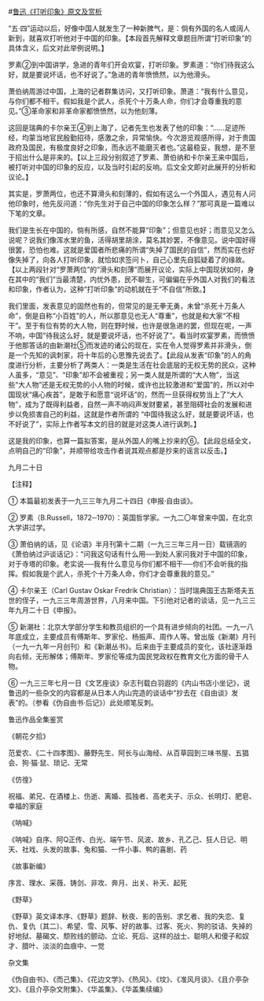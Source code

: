 #[鲁迅《打听印象》原文及赏析](https://www.vrrw.net/wx/8230.html)

“五·四”运动以后，好像中国人就发生了一种新脾气，是：倘有外国的名人或阔人新到，就喜欢打听他对于中国的印象。【本段首先解释文章题目所谓“打听印象”的具体含义，后文对此举例说明。】

罗素②到中国讲学，急进的青年们开会欢宴，打听印象。罗素道：“你们待我这么好，就是要说坏话，也不好说了。”急进的青年愤愤然，以为他滑头。

萧伯纳周游过中国，上海的记者群集访问，又打听印象。萧道：“我有什么意见，与你们都不相干。假如我是个武人，杀死个十万条人命，你们才会尊重我的意见。”③革命家和非革命家都愤愤然，以为他刻薄。



这回是瑞典的卡尔亲王④到上海了，记者先生也发表了他的印象：“……足迹所经，均蒙当地官民殷勤招待，感激之余，异常愉快。今次游览观感所得，对于贵国政府及国民，有极度良好之印象，而永远不能磨灭者也。”这最稳妥，我想，是不至于招出什么是非来的。【以上三段分别叙述了罗素、萧伯纳和卡尔亲王来中国后，被打听对中国的印象的反应，以及当时引起的反响。后文全文即对此展开的分析和议论。】

其实是，罗萧两位，也还不算滑头和刻薄的，假如有这么一个外国人，遇见有人问他印象时，他先反问道：“你先生对于自己中国的印象怎么样？”那可真是一篇难以下笔的文章。

我们是生长在中国的，倘有所感，自然不能算“印象”；但意见也好；而意见又怎么说呢？说我们像浑水里的鱼，活得胡里胡涂，莫名其妙罢，不像意见。说中国好得很罢，恐怕也难。这就是爱国者所悲痛的所谓“失掉了国民的自信”，然而实在也好像失掉了，向各人打听印象，就恰如求签问卜，自己心里先自狐疑着了的缘故。【以上两段针对“罗萧两位”的“滑头和刻薄”而展开议论，实际上中国现状如何，身在其中的“我们”当最清楚，内忧外患，民不聊生，可偏偏在乎外国人对我们的看法和印象，作者认为，这种“打听印象”的动机就在于“不自信”所致。】

我们里面，发表意见的固然也有的，但常见的是无拳无勇，未曾“杀死十万条人命”，倒是自称“小百姓”的人，所以那意见也无人“尊重”，也就是和大家“不相干”。至于有位有势的大人物，则在野时候，也许是很急进的罢，但现在呢，一声不响，中国“待我这么好，就是要说坏话，也不好说了”。看当时欢宴罗素，而愤愤于他那答话的由新潮社⑤而发迹的诸公的现在，实在令人觉得罗素并非滑头，倒是一个先知的讽刺家，将十年后的心思豫先说去了。【此段从发表“印象”的人的角度进行分析，主要分析了两类人：一类是生活在社会底层的无权无势的民众，这种人虽多，“意见”、“印象”却不会被重视；另一类人就是所谓的“大人物”，当这些“大人物”还是无权无势的小人物的时候，或许也比较激进和“爱国”的，所以对中国现状“痛心疾首”，是敢于和愿意“说坏话”的，然而一旦获得权势当上了“大人物”，成为了既得利益者，自然一声不响闷声发财要紧，甚至阻碍社会的发展和进步以免损害自己的利益，这就是作者所谓的 “中国待我这么好，就是要说坏话，也不好说了”，实际上作者写本文的目的就是对这类人进行讽刺。】

这是我的印象，也算一篇拟答案，是从外国人的嘴上抄来的⑥。【此段总结全文，点明自己的“印象”，并顺带给攻击作者说其观点都是抄来的谣言以反击。】

九月二十日





【注释】

① 本篇最初发表于一九三三年九月二十四日《申报·自由谈》。

② 罗素（B.Russell，1872─1970）：英国哲学家。一九二〇年曾来中国，在北京大学讲过学。

③ 萧伯纳的话，见《论语》半月刊第十二期（一九三三年三月一日）载镜涵的《萧伯纳过沪谈话记》：“问我这句话有什么用──到处人家问我对于中国的印象，对于寺塔的印象。老实说──我有什么意见与你们都不相干──你们不会听我的指挥。假如我是个武人，杀死个十万条人命，你们才会尊重我的意见。”

④ 卡尔亲王（Carl Gustav Oskar Fredrik Christian）：当时瑞典国王古斯塔夫五世的侄子，一九三三年周游世界，八月来中国。下引他对记者的谈话，见一九三三年九月二十日《申报》。

⑤ 新潮社：北京大学部分学生和教员组织的一个具有进步倾向的社团。一九一八年底成立，主要成员有傅斯年、罗家伦、杨振声、周作人等。曾出版《新潮》月刊（一九一九年一月创刊）和《新潮丛书》。后来由于主要成员的变化，该社逐渐趋向右倾，无形解体；傅斯年、罗家伦等成为国民党政权在教育文化方面的骨干人物。

⑥ 一九三三年七月一日《文艺座谈》杂志刊载白羽遐的《内山书店小坐记》，说鲁迅的一些杂文的内容都是从日本人内山完造的谈话中“抄去在《自由谈》发表”的。（参看《伪自由书·后记》）此处顺笔反刺。

鲁迅作品全集鉴赏

《朝花夕拾》

范爱农、《二十四孝图》、藤野先生、阿长与山海经、从百草园到三味书屋、五猖会、狗·猫·鼠、琐记、无常

《仿徨》

祝福、弟兄、在酒楼上、伤逝、离婚、孤独者、高老夫子、示众、长明灯、肥皂、幸福的家庭

《呐喊》

《呐喊》自序、阿Q正传、白光、端午节、风波、故乡、孔乙己、狂人日记、明天、社戏、头发的故事、兔和猫、一件小事、鸭的喜剧、药

《故事新编》

序言、理水、采薇、铸剑、非攻、奔月、出关、补天、起死

《野草》

《野草》英文译本序、《野草》题辞、秋夜、影的告别、求乞者、我的失恋、复仇、复仇〔其二〕、希望、雪、风筝、好的故事、过客、死火、狗的驳诘、失掉的好地狱、墓碣文、颓败线的颤动、立论、死后、这样的战士、聪明人和傻子和奴才、腊叶、淡淡的血痕中、一觉

杂文集

《伪自由书》、《而己集》、《花边文学》、《热风》、《坟》、《准风月谈》、《且介亭杂文》、《且介亭杂文附集》、《华盖集》、《华盖集续编》

